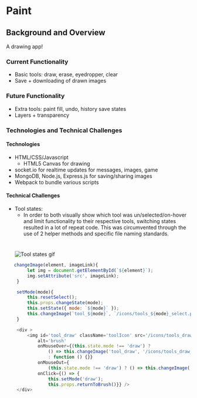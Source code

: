 # Paint 

## Background and Overview

A drawing app!

### Current Functionality
* Basic tools: draw, erase, eyedropper, clear
* Save + downloading of drawn images

### Future Functionality
* Extra tools: paint fill, undo, history save states 
* Layers + transparency

### Technologies and Technical Challenges
#### Technologies
* HTML/CSS/Javascript
    * HTML5 Canvas for drawing
* socket.io for realtime updates for messages, images, game
* MongoDB, Node.js, Express.js for saving/sharing images
* Webpack to bundle various scripts

#### Technical Challenges
* Tool states:
  * In order to both visually show which tool was un/selected/on-hover and limit functionality to their respective tools, switching states resulted in a lot of repeat code. This was circumvented through the use of 2 helper methods and specific file naming standards.
  #
  <img alt="Tool states gif" src="https://1.bp.blogspot.com/-cQ02zoBkqJ8/XS0kOnhzQZI/AAAAAAAABYo/te5E7kn9Ado74bfDmlUqFIy6yYPgRcH4gCLcBGAs/s1600/tool_states.gif">
  

```javascript
   changeImage(element, imageLink){
        let img = document.getElementById(`${element}`);
        img.setAttribute('src', imageLink);
    }

    setMode(mode){
        this.resetSelect();
        this.props.changeState(mode);
        this.setState({ mode: `${mode}` });
        this.changeImage(`tool_${mode}`, `/icons/tools_${mode}_select.png`);
    }

    <div >
        <img id='tool_draw' className='toolIcon' src='/icons/tools_draw.png'
            alt='brush'
            onMouseOver={(this.state.mode !== 'draw') ?
                () => this.changeImage('tool_draw', '/icons/tools_draw_hover.png')
                : function () {}}
            onMouseOut={
                (this.state.mode !== 'draw') ? () => this.changeImage('tool_draw', '/icons/tools_draw.png') : this.changeImage('tool_draw', '/icons/tools_draw_select.png')}
            onClick={() => {
                this.setMode('draw');
                this.props.returnToBrush()}} />
    </div>
```

